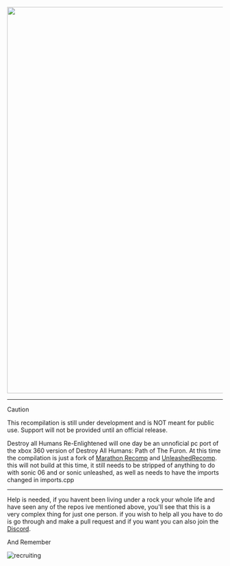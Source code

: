 <p align="center">
<img width="1566" height="900" alt="new logo" src="https://github.com/user-attachments/assets/2c4f42a1-1df1-4122-b489-03628cde21e7" />
</p>

---

> [!CAUTION]
> This recompilation is still under development and is NOT meant for public use. Support will not be provided until an official release.

 
Destroy all Humans Re-Enlightened will one day be an unnoficial pc port of the xbox 360 version of Destroy All Humans: Path of The Furon. At this time the compilation is just a fork of <a href = "https://github.com/sonicnext-dev/MarathonRecomp">Marathon Recomp</a> and <a href = "https://github.com/hedge-dev/UnleashedRecomp">UnleashedRecomp</a>. this will not build at this time, it still needs to be stripped of anything to do with sonic 06 and or sonic unleashed, as well as needs to have the imports changed in imports.cpp

---


Help is needed, if you havent been living under a rock your whole life and have seen any of the repos ive mentioned above, you'll see that this is a very complex thing for just one person. if you wish to help all you have to do is go through and make a pull request and if you want you can also join the <a href = "https://discord.gg/nbuvKwChXK">Discord</a>.

And Remember

![recruiting](https://github.com/user-attachments/assets/7ce18743-5d0d-43fa-9efb-3e4421ec5365)
